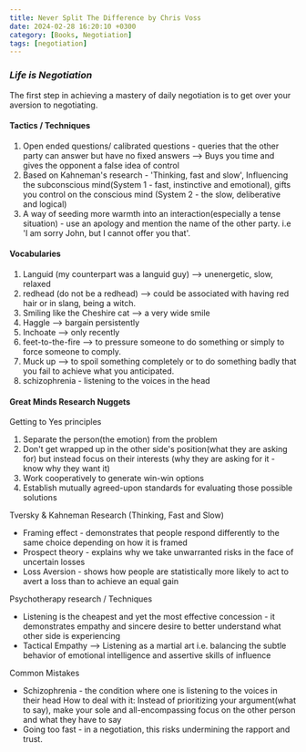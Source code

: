 ```yaml
---
title: Never Split The Difference by Chris Voss
date: 2024-02-28 16:20:10 +0300
category: [Books, Negotiation]
tags: [negotiation]
---
```


### *Life is Negotiation*

The first step in achieving a mastery of daily negotiation is to get over your aversion to negotiating.  

#### Tactics / Techniques

1. Open ended questions/ calibrated questions - queries that the other party can answer but have no fixed answers --> Buys you time and gives the opponent a false idea of control
2. Based on Kahneman's research - 'Thinking, fast and slow', Influencing the subconscious mind(System 1 - fast, instinctive and emotional), gifts you control on the conscious mind (System 2 - the slow, deliberative and logical)
3. A way of seeding more warmth into an interaction(especially a tense situation) - use an apology and mention the name of the other party. i.e 'I am sorry John, but I cannot offer you that'.

#### Vocabularies

1. Languid (my counterpart was a languid guy) --> unenergetic, slow, relaxed
2. redhead (do not be a redhead) --> could be associated with having red hair or in slang, being a witch.
3. Smiling like the Cheshire cat --> a very wide smile
4. Haggle --> bargain persistently
5. Inchoate --> only recently
6. feet-to-the-fire --> to pressure someone to do something or simply to force someone to comply.
7. Muck up --> to spoil something completely or to do something badly that you fail to achieve what you anticipated.
8. schizophrenia - listening to the voices in the head

#### Great Minds Research Nuggets

Getting to Yes principles

1. Separate the person(the emotion) from the problem
2. Don't get wrapped up in the other side's position(what they are asking for) but instead focus on their interests (why they are asking for it - know why they want it)
3. Work cooperatively to generate win-win options
4. Establish mutually agreed-upon standards for evaluating those possible solutions

Tversky & Kahneman Research (Thinking, Fast and Slow)

* Framing effect -  demonstrates that people respond differently to the same choice depending on how it is framed
* Prospect theory - explains why we take unwarranted risks in the face of uncertain losses
* Loss Aversion - shows how people are statistically more likely to act to avert a loss than to achieve an equal gain

Psychotherapy research / Techniques

* Listening is the cheapest and yet the most effective concession - it demonstrates empathy and sincere desire to better understand what other side is experiencing
* Tactical Empathy --> Listening as a martial art i.e. balancing the subtle behavior of emotional intelligence and assertive skills of influence

Common Mistakes

* Schizophrenia - the condition where one is listening to the voices in their head
How to deal with it:
    Instead of prioritizing your argument(what to say), make your sole and all-encompassing focus on the other person and what they have to say
* Going too fast - in a negotiation, this risks undermining the rapport and trust.
